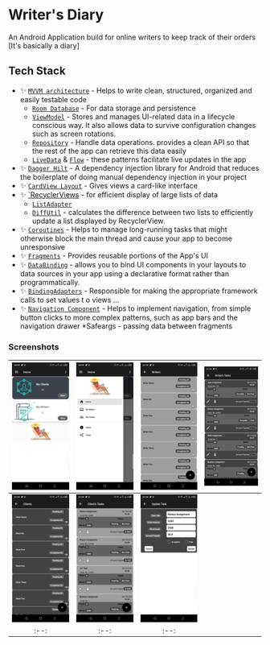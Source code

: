 # Writer's Diary
An Android Application build for online writers to keep track of their orders [It's basically a diary]

## Tech Stack
* ✨ [`MVVM architecture`][1] - Helps to write clean, structured, organized and easily testable code
    * [`Room Database`][2] - For data storage and persistence
    * [`ViewModel`][3] - Stores and manages UI-related data in a lifecycle conscious way. It also allows data to survive configuration changes such as screen rotations.
    * [`Repository`][4] -  Handle data operations. provides a clean API so that the rest of the app can retrieve this data easily
    * [`LiveData`][15] & [`Flow`][15] - these patterns facilitate live updates in the app
* ✨ [`Dagger Hilt`][5] - A dependency injection library for Android that reduces the boilerplate of doing manual dependency injection in your project
* ✨ [`CardView Layout`][6] - Gives views a card-like interface
* ✨ [`RecyclerViews][7] - for efficient display of large lists of data
    * [`ListAdapter`][8]
    * [`DiffUtil`][9] -  calculates the difference between two lists to efficiently update a list displayed by RecyclerView.
* ✨ [`Coroutines`][10] - Helps to manage long-running tasks that might otherwise block the main thread and cause your app to become unresponsive
* ✨ [`Fragments`][11] - Provides reusable portions of the App's UI
* ✨ [`DataBinding`][12] -  allows you to bind UI components in your layouts to data sources in your app using a declarative format rather than programmatically.
* ✨ [`BindingAdapters`][13] - Responsible for making the appropriate framework calls to set values t o views ...
* ✨ [`Navigation Component`][14] - Helps to implement navigation, from simple button clicks to more complex patterns, such as app bars and the navigation drawer
    *Safeargs - passing data between fragments

### Screenshots
|<img src="screenshots/1.png" width=250/>|<img src="screenshots/2.png" width=250/>|<img src="screenshots/3.png" width=250/>|<img src="screenshots/4.png" width=250/>|
|:--:|:--:|:--:|:--:|
|<img src="screenshots/5.png" width=250/>|<img src="screenshots/6.png" width=250/>|<img src="screenshots/7.png" width=250/>|
|:--:|:--:|:--:|

[1]:https://www.geeksforgeeks.org/mvvm-model-view-viewmodel-architecture-pattern-in-android/
[2]:https://developer.android.com/training/data-storage/room/
[3]:https://developer.android.com/topic/libraries/architecture/viewmodel
[4]:https://medium.com/swlh/repository-pattern-in-android-c31d0268118c
[5]:https://developer.android.com/training/dependency-injection/hilt-android
[6]:https://developer.android.com/guide/topics/ui/layout/cardview
[7]:https://developer.android.com/guide/topics/ui/layout/recyclerview
[8]:https://developer.android.com/guide/topics/ui/layout/recyclerview
[9]:https://developer.android.com/codelabs/kotlin-android-training-diffutil-databinding#0
[10]:https://developer.android.com/kotlin/coroutines
[11]:https://developer.android.com/guide/fragments
[12]:https://developer.android.com/topic/libraries/data-binding/
[13]:https://developer.android.com/topic/libraries/data-binding/binding-adapters
[14]:https://developer.android.com/guide/navigation
[15]:https://proandroiddev.com/flow-livedata-what-are-they-best-use-case-lets-build-a-login-system-39315510666d
